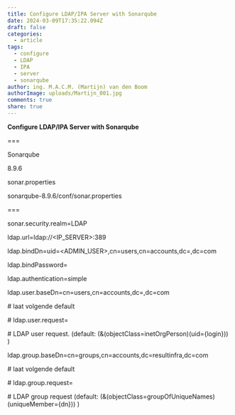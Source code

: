 ```yaml
---
title: Configure LDAP/IPA Server with Sonarqube
date: 2024-03-09T17:35:22.094Z
draft: false
categories:
  - article
tags:
  - configure
  - LDAP
  - IPA
  - server
  - sonarqube
author: ing. M.A.C.M. (Martijn) van den Boom
authorImage: uploads/Martijn_001.jpg
comments: true
share: true
---
```

**Configure LDAP/IPA Server with Sonarqube**

\===

Sonarqube

8.9.6

sonar.properties

sonarqube-8.9.6/conf/sonar.properties

\=﻿==

sonar.security.realm=LDAP

ldap.url=ldap://<IP_SERVER>:389

ldap.bindDn=uid=<ADMIN_USER>,cn=users,cn=accounts,dc=<NETWORK>,dc=com

ldap.bindPassword=<PASSWORD>

ldap.authentication=simple

ldap.user.baseDn=cn=users,cn=accounts,dc=<NETWORK>,dc=com

\# laat volgende default

\# ldap.user.request=

\# LDAP user request. (default: (&(objectClass=inetOrgPerson)(uid={login})) )

ldap.group.baseDn=cn=groups,cn=accounts,dc=resultinfra,dc=com

\# laat volgende default

\# ldap.group.request=

\# LDAP group request (default: (&(objectClass=groupOfUniqueNames)(uniqueMember={dn})) )